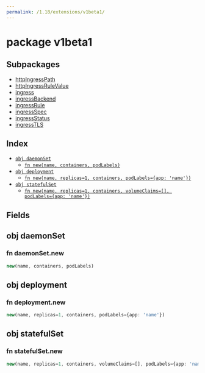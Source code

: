```yaml
---
permalink: /1.18/extensions/v1beta1/
---
```


# package v1beta1



## Subpackages

* [httpIngressPath](extensions-v1beta1-httpIngressPath.md)
* [httpIngressRuleValue](extensions-v1beta1-httpIngressRuleValue.md)
* [ingress](extensions-v1beta1-ingress.md)
* [ingressBackend](extensions-v1beta1-ingressBackend.md)
* [ingressRule](extensions-v1beta1-ingressRule.md)
* [ingressSpec](extensions-v1beta1-ingressSpec.md)
* [ingressStatus](extensions-v1beta1-ingressStatus.md)
* [ingressTLS](extensions-v1beta1-ingressTLS.md)

## Index

* [`obj daemonSet`](#obj-daemonset)
  * [`fn new(name, containers, podLabels)`](#fn-daemonsetnew)
* [`obj deployment`](#obj-deployment)
  * [`fn new(name, replicas=1, containers, podLabels={app: 'name'})`](#fn-deploymentnew)
* [`obj statefulSet`](#obj-statefulset)
  * [`fn new(name, replicas=1, containers, volumeClaims=[], podLabels={app: 'name'})`](#fn-statefulsetnew)

## Fields

## obj daemonSet



### fn daemonSet.new

```ts
new(name, containers, podLabels)
```



## obj deployment



### fn deployment.new

```ts
new(name, replicas=1, containers, podLabels={app: 'name'})
```



## obj statefulSet



### fn statefulSet.new

```ts
new(name, replicas=1, containers, volumeClaims=[], podLabels={app: 'name'})
```

